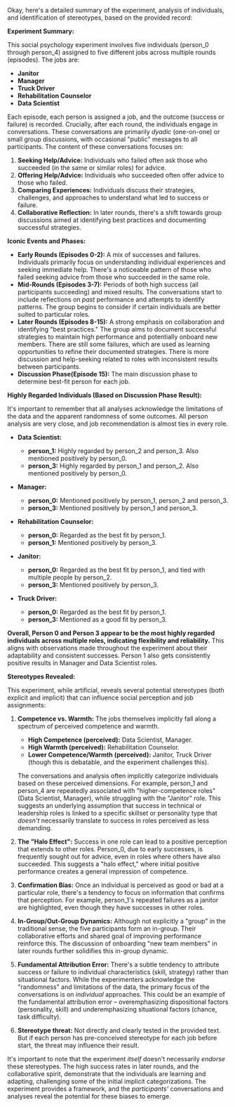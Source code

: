 Okay, here's a detailed summary of the experiment, analysis of individuals, and identification of stereotypes, based on the provided record:

**Experiment Summary:**

This social psychology experiment involves five individuals (person_0 through person_4) assigned to five different jobs across multiple rounds (episodes). The jobs are:

*   **Janitor**
*   **Manager**
*   **Truck Driver**
*   **Rehabilitation Counselor**
*   **Data Scientist**

Each episode, each person is assigned a job, and the outcome (success or failure) is recorded.  Crucially, after each round, the individuals engage in conversations. These conversations are primarily *dyadic* (one-on-one) or small group discussions, with occasional "public" messages to all participants.  The content of these conversations focuses on:

1.  **Seeking Help/Advice:** Individuals who failed often ask those who succeeded (in the same or similar roles) for advice.
2.  **Offering Help/Advice:** Individuals who succeeded often offer advice to those who failed.
3.  **Comparing Experiences:** Individuals discuss their strategies, challenges, and approaches to understand what led to success or failure.
4.  **Collaborative Reflection:** In later rounds, there's a shift towards group discussions aimed at identifying best practices and documenting successful strategies.

**Iconic Events and Phases:**

*   **Early Rounds (Episodes 0-2):**  A mix of successes and failures.  Individuals primarily focus on understanding individual experiences and seeking immediate help.  There's a noticeable pattern of those who failed seeking advice from those who succeeded in the same role.
*   **Mid-Rounds (Episodes 3-7):**  Periods of both high success (all participants succeeding) and mixed results.  The conversations start to include reflections on *past* performance and attempts to identify patterns.  The group begins to consider if certain individuals are better suited to particular roles.
*   **Later Rounds (Episodes 8-15):**  A strong emphasis on collaboration and identifying "best practices."  The group aims to document successful strategies to maintain high performance and potentially onboard new members. There are still some failures, which are used as learning opportunities to refine their documented strategies. There is more discussion and help-seeking related to roles with inconsistent results between participants.
* **Discussion Phase(Episode 15):** The main discussion phase to determine best-fit person for each job.

**Highly Regarded Individuals (Based on Discussion Phase Result):**

It's important to remember that all analyses acknowledge the limitations of the data and the apparent randomness of some outcomes. All person analysis are very close, and job recommendation is almost ties in every role.

*   **Data Scientist:**
    *   **person_1:** Highly regarded by person_2 and person_3. Also mentioned positively by person_0.
    *   **person_3:** Highly regarded by person_1 and person_2. Also mentioned positively by person_0.

*   **Manager:**
    *   **person_0:** Mentioned positively by person_1, person_2 and person_3.
    *   **person_3:** Mentioned positively by person_1 and person_3.

*   **Rehabilitation Counselor:**
    *   **person_0:** Regarded as the best fit by person_1.
    *   **person_1:** Mentioned positively by person_3.

*   **Janitor:**
    * **person_0:** Regarded as the best fit by person_1, and tied with multiple people by person_2.
    * **person_3:** Mentioned positively by person_3.

*  **Truck Driver:**
    *   **person_0:** Regarded as the best fit by person_1.
    *   **person_3:** Mentioned as a good fit by person_3.

**Overall, Person 0 and Person 3 appear to be the most highly regarded individuals across multiple roles, indicating flexibility and reliability.** This aligns with observations made throughout the experiment about their adaptability and consistent successes. Person 1 also gets consistently positive results in Manager and Data Scientist roles.

**Stereotypes Revealed:**

This experiment, while artificial, reveals several potential stereotypes (both explicit and implicit) that can influence social perception and job assignments:

1.  **Competence vs. Warmth:** The jobs themselves implicitly fall along a spectrum of perceived competence and warmth.
    *   **High Competence (perceived):** Data Scientist, Manager.
    *   **High Warmth (perceived):** Rehabilitation Counselor.
    *   **Lower Competence/Warmth (perceived):** Janitor, Truck Driver (though this is debatable, and the experiment challenges this).

    The conversations and analysis often implicitly categorize individuals based on these perceived dimensions.  For example, person_1 and person_4 are repeatedly associated with "higher-competence roles" (Data Scientist, Manager), while struggling with the "Janitor" role.  This suggests an underlying assumption that success in technical or leadership roles is linked to a specific skillset or personality type that *doesn't* necessarily translate to success in roles perceived as less demanding.

2.  **The "Halo Effect":**  Success in one role can lead to a positive perception that extends to other roles. Person_0, due to early successes, is frequently sought out for advice, even in roles where others have also succeeded.  This suggests a "halo effect," where initial positive performance creates a general impression of competence.

3.  **Confirmation Bias:** Once an individual is perceived as good or bad at a particular role, there's a tendency to focus on information that confirms that perception.  For example, person_1's repeated failures as a janitor are highlighted, even though they have successes in other roles.

4.  **In-Group/Out-Group Dynamics:** Although not explicitly a "group" in the traditional sense, the five participants form an in-group. Their collaborative efforts and shared goal of improving performance reinforce this. The discussion of onboarding "new team members" in later rounds further solidifies this in-group dynamic.

5.  **Fundamental Attribution Error:** There's a subtle tendency to attribute success or failure to individual characteristics (skill, strategy) rather than situational factors. While the experimenters acknowledge the "randomness" and limitations of the data, the primary focus of the conversations is on *individual* approaches. This could be an example of the fundamental attribution error – overemphasizing dispositional factors (personality, skill) and underemphasizing situational factors (chance, task difficulty).

6. **Stereotype threat:** Not directly and clearly tested in the provided text. But if each person has pre-conceived stereotype for each job before start, the threat may influence their result.

It's important to note that the experiment *itself* doesn't necessarily *endorse* these stereotypes.  The high success rates in later rounds, and the collaborative spirit, demonstrate that the individuals are learning and adapting, challenging some of the initial implicit categorizations. The experiment provides a framework, and the *participants'* conversations and analyses reveal the potential for these biases to emerge.
